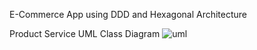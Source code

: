 E-Commerce App using DDD and Hexagonal Architecture



Product Service UML Class Diagram
![uml](https://github.com/itoudis/alex/assets/44270554/8fddc7c4-f434-4596-b4ff-fad143b4bc08)
